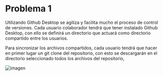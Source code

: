 <h1> Problema 1 </h1>
<p> Utilizando Github Desktop se agiliza y facilita mucho el proceso de control de versiones. Cada usuario colaborador tendrá que tener instalado Github Desktop, con ello se definirá un directorio que actuará como directorio compartido entre los usuarios.
</p>
<p>
Para sincronizar los archivos compartidos, cada usuario tendrá que hacer en primer lugar un git clone del repositorio, con esto se descargarán en el directorio seleccionado todos los archivos del repositorio, 
</>
  
![imagen](https://user-images.githubusercontent.com/51059376/203122231-da9d0a76-6def-4b6f-8e71-1334bb7e182d.png)
 
